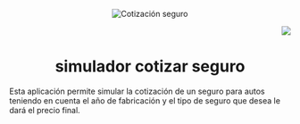 <p align="center">
  <img src="https://github.com/user-attachments/assets/de3add67-6715-482b-9acb-2eb320aca9ec" alt="Cotización seguro"/>
</p>

<p align="right">
  <img src="https://img.shields.io/badge/STATUS-%20COMPLETADO-green" />
</p>

<h1 align="center">simulador cotizar seguro</h1>

<p>Esta aplicación permite simular la cotización de un seguro para autos teniendo en cuenta el año de fabricación y el tipo de seguro que desea le dará el precio final. </p>
